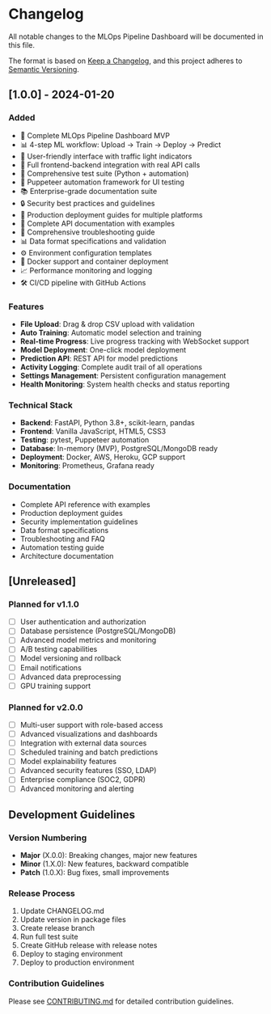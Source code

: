 # Changelog

All notable changes to the MLOps Pipeline Dashboard will be documented in this file.

The format is based on [Keep a Changelog](https://keepachangelog.com/en/1.0.0/),
and this project adheres to [Semantic Versioning](https://semver.org/spec/v2.0.0.html).

## [1.0.0] - 2024-01-20

### Added
- 🚀 Complete MLOps Pipeline Dashboard MVP
- 📊 4-step ML workflow: Upload → Train → Deploy → Predict
- 🎨 User-friendly interface with traffic light indicators
- 🔗 Full frontend-backend integration with real API calls
- 🧪 Comprehensive test suite (Python + automation)
- 🤖 Puppeteer automation framework for UI testing
- 📚 Enterprise-grade documentation suite
- 🔒 Security best practices and guidelines
- 🚀 Production deployment guides for multiple platforms
- 📡 Complete API documentation with examples
- 🔧 Comprehensive troubleshooting guide
- 📊 Data format specifications and validation
- ⚙️ Environment configuration templates
- 🐳 Docker support and container deployment
- 📈 Performance monitoring and logging
- 🛠️ CI/CD pipeline with GitHub Actions

### Features
- **File Upload**: Drag & drop CSV upload with validation
- **Auto Training**: Automatic model selection and training
- **Real-time Progress**: Live progress tracking with WebSocket support
- **Model Deployment**: One-click model deployment
- **Prediction API**: REST API for model predictions
- **Activity Logging**: Complete audit trail of all operations
- **Settings Management**: Persistent configuration management
- **Health Monitoring**: System health checks and status reporting

### Technical Stack
- **Backend**: FastAPI, Python 3.8+, scikit-learn, pandas
- **Frontend**: Vanilla JavaScript, HTML5, CSS3
- **Testing**: pytest, Puppeteer automation
- **Database**: In-memory (MVP), PostgreSQL/MongoDB ready
- **Deployment**: Docker, AWS, Heroku, GCP support
- **Monitoring**: Prometheus, Grafana ready

### Documentation
- Complete API reference with examples
- Production deployment guides
- Security implementation guidelines
- Data format specifications
- Troubleshooting and FAQ
- Automation testing guide
- Architecture documentation

## [Unreleased]

### Planned for v1.1.0
- [ ] User authentication and authorization
- [ ] Database persistence (PostgreSQL/MongoDB)
- [ ] Advanced model metrics and monitoring
- [ ] A/B testing capabilities
- [ ] Model versioning and rollback
- [ ] Email notifications
- [ ] Advanced data preprocessing
- [ ] GPU training support

### Planned for v2.0.0
- [ ] Multi-user support with role-based access
- [ ] Advanced visualizations and dashboards
- [ ] Integration with external data sources
- [ ] Scheduled training and batch predictions
- [ ] Model explainability features
- [ ] Advanced security features (SSO, LDAP)
- [ ] Enterprise compliance (SOC2, GDPR)
- [ ] Advanced monitoring and alerting

## Development Guidelines

### Version Numbering
- **Major** (X.0.0): Breaking changes, major new features
- **Minor** (1.X.0): New features, backward compatible
- **Patch** (1.0.X): Bug fixes, small improvements

### Release Process
1. Update CHANGELOG.md
2. Update version in package files
3. Create release branch
4. Run full test suite
5. Create GitHub release with release notes
6. Deploy to staging environment
7. Deploy to production environment

### Contribution Guidelines
Please see [CONTRIBUTING.md](CONTRIBUTING.md) for detailed contribution guidelines.